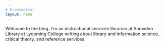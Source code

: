 ```yaml
---
# Frontmatter
layout: home
---
```


Welcome to the blog. I'm an instructional services librarian at Snowden Library at Lycoming College writing about library and information science, critical theory, and reference services.
